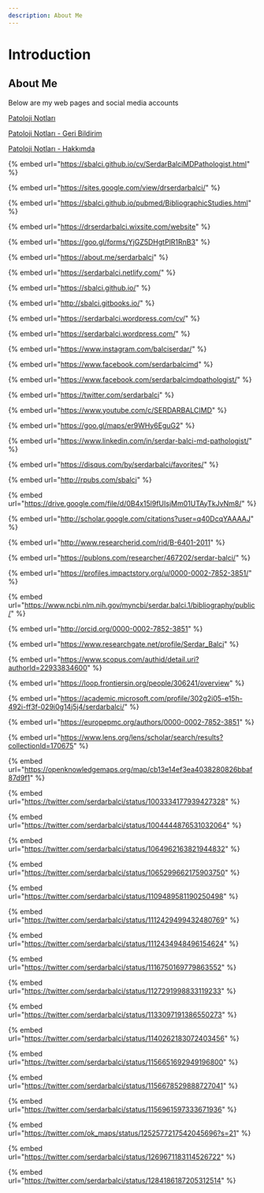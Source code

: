```yaml
---
description: About Me
---
```


# Introduction

## About Me

Below are my web pages and social media accounts

[Patoloji Notları](https://sites.google.com/view/patolojinotlari/)

[Patoloji Notları - Geri Bildirim](https://sites.google.com/view/patolojinotlari/geri-bildirim)

[Patoloji Notları - Hakkımda](https://sites.google.com/view/patolojinotlari/hakkimda)

{% embed url="https://sbalci.github.io/cv/SerdarBalciMDPathologist.html" %}

{% embed url="https://sites.google.com/view/drserdarbalci/" %}

{% embed url="https://sbalci.github.io/pubmed/BibliographicStudies.html" %}

{% embed url="https://drserdarbalci.wixsite.com/website" %}

{% embed url="https://goo.gl/forms/YjGZ5DHgtPlR1RnB3" %}

{% embed url="https://about.me/serdarbalci" %}

{% embed url="https://serdarbalci.netlify.com/" %}

{% embed url="https://sbalci.github.io/" %}

{% embed url="http://sbalci.gitbooks.io/" %}

{% embed url="https://serdarbalci.wordpress.com/cv/" %}

{% embed url="https://serdarbalci.wordpress.com/" %}

{% embed url="https://www.instagram.com/balciserdar/" %}

{% embed url="https://www.facebook.com/serdarbalcimd" %}

{% embed url="https://www.facebook.com/serdarbalcimdpathologist/" %}

{% embed url="https://twitter.com/serdarbalci" %}

{% embed url="https://www.youtube.com/c/SERDARBALCIMD" %}

{% embed url="https://goo.gl/maps/er9WHy6EguG2" %}

{% embed url="https://www.linkedin.com/in/serdar-balci-md-pathologist/" %}

{% embed url="https://disqus.com/by/serdarbalci/favorites/" %}

{% embed url="http://rpubs.com/sbalci" %}

{% embed url="https://drive.google.com/file/d/0B4x15l9fUIsjMm01UTAyTkJvNm8/" %}

{% embed url="http://scholar.google.com/citations?user=q40DcqYAAAAJ" %}

{% embed url="http://www.researcherid.com/rid/B-6401-2011" %}

{% embed url="https://publons.com/researcher/467202/serdar-balci/" %}

{% embed url="https://profiles.impactstory.org/u/0000-0002-7852-3851/" %}

{% embed url="https://www.ncbi.nlm.nih.gov/myncbi/serdar.balci.1/bibliography/public/" %}

{% embed url="http://orcid.org/0000-0002-7852-3851" %}

{% embed url="https://www.researchgate.net/profile/Serdar_Balci" %}

{% embed url="https://www.scopus.com/authid/detail.uri?authorId=22933834600" %}

{% embed url="https://loop.frontiersin.org/people/306241/overview" %}

{% embed url="https://academic.microsoft.com/profile/302g2i05-e15h-492i-ff3f-029i0g14j5j4/serdarbalci/" %}

{% embed url="https://europepmc.org/authors/0000-0002-7852-3851" %}

{% embed url="https://www.lens.org/lens/scholar/search/results?collectionId=170675" %}

{% embed url="https://openknowledgemaps.org/map/cb13e14ef3ea4038280826bbaf87d9f1" %}

{% embed url="https://twitter.com/serdarbalci/status/1003334177939427328" %}

{% embed url="https://twitter.com/serdarbalci/status/1004444876531032064" %}

{% embed url="https://twitter.com/serdarbalci/status/1064962163821944832" %}

{% embed url="https://twitter.com/serdarbalci/status/1065299662175903750" %}

{% embed url="https://twitter.com/serdarbalci/status/1109489581190250498" %}

{% embed url="https://twitter.com/serdarbalci/status/1112429499432480769" %}

{% embed url="https://twitter.com/serdarbalci/status/1112434948496154624" %}

{% embed url="https://twitter.com/serdarbalci/status/1116750169779863552" %}

{% embed url="https://twitter.com/serdarbalci/status/1127291998833119233" %}

{% embed url="https://twitter.com/serdarbalci/status/1133097191386550273" %}

{% embed url="https://twitter.com/serdarbalci/status/1140262183072403456" %}

{% embed url="https://twitter.com/serdarbalci/status/1156651692949196800" %}

{% embed url="https://twitter.com/serdarbalci/status/1156678529888727041" %}

{% embed url="https://twitter.com/serdarbalci/status/1156961597333671936" %}

{% embed url="https://twitter.com/ok_maps/status/1252577217542045696?s=21" %}

{% embed url="https://twitter.com/serdarbalci/status/1269671183114526722" %}

{% embed url="https://twitter.com/serdarbalci/status/1284186187205312514" %}

